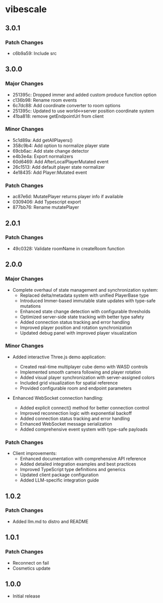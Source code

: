 # vibescale

## 3.0.1

### Patch Changes

- c6b9a59: Include src

## 3.0.0

### Major Changes

- 251395c: Dropped immer and added custom produce function option
- c136b98: Rename room events
- 6c7dc88: Add coordinate converter to room options
- 251395c: Updated to use world<->server position coordinate system
- 41ba818: remove getEndpointUrl from client

### Minor Changes

- 5c1d89a: Add getAllPlayers()
- 358c9b4: Add option to normalize player state
- 69cb6ac: Add state change detector
- e4b3e4a: Export normalizers
- 60d6469: Add AfterLocalPlayerMutated event
- 26c1513: Add default player state normalizer
- 4e18435: Add Player:Mutated event

### Patch Changes

- ac87e6d: MutatePlayer returns player info if available
- 0309406: Add Typescript export
- 877bb76: Rename mutatePlayer

## 2.0.1

### Patch Changes

- 49c0328: Validate roomName in createRoom function

## 2.0.0

### Major Changes

- Complete overhaul of state management and synchronization system:
  - Replaced delta/metadata system with unified PlayerBase type
  - Introduced Immer-based immutable state updates with type-safe mutations
  - Enhanced state change detection with configurable thresholds
  - Optimized server-side state tracking with better type safety
  - Added connection status tracking and error handling
  - Improved player position and rotation synchronization
  - Updated debug panel with improved player visualization

### Minor Changes

- Added interactive Three.js demo application:

  - Created real-time multiplayer cube demo with WASD controls
  - Implemented smooth camera following and player rotation
  - Added visual player synchronization with server-assigned colors
  - Included grid visualization for spatial reference
  - Provided configurable room and endpoint parameters

- Enhanced WebSocket connection handling:
  - Added explicit connect() method for better connection control
  - Improved reconnection logic with exponential backoff
  - Added connection status tracking and error handling
  - Enhanced WebSocket message serialization
  - Added comprehensive event system with type-safe payloads

### Patch Changes

- Client improvements:
  - Enhanced documentation with comprehensive API reference
  - Added detailed integration examples and best practices
  - Improved TypeScript type definitions and generics
  - Updated client package configuration
  - Added LLM-specific integration guide

## 1.0.2

### Patch Changes

- Added llm.md to distro and README

## 1.0.1

### Patch Changes

- Reconnect on fail
- Cosmetics update

## 1.0.0

- Initial release
